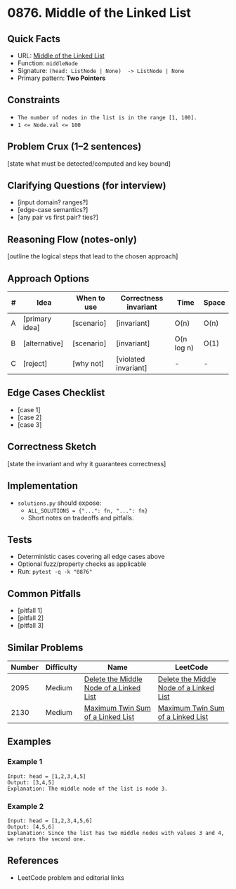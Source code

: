 # 0876. Middle of the Linked List

## Quick Facts

- URL: [Middle of the Linked List](https://leetcode.com/problems/middle-of-the-linked-list/)
- Function: `middleNode`
- Signature: `(head: ListNode | None)  -> ListNode | None`
- Primary pattern: **Two Pointers**

## Constraints

- `The number of nodes in the list is in the range [1, 100].`
- `1 <= Node.val <= 100`

## Problem Crux (1–2 sentences)

[state what must be detected/computed and key bound]

## Clarifying Questions (for interview)

- [input domain? ranges?]
- [edge-case semantics?]
- [any pair vs first pair? ties?]

## Reasoning Flow (notes-only)

[outline the logical steps that lead to the chosen approach]

## Approach Options

| #   | Idea           | When to use | Correctness invariant | Time       | Space |
| --- | -------------- | ----------- | --------------------- | ---------- | ----- |
| A   | [primary idea] | [scenario]  | [invariant]           | O(n)       | O(n)  |
| B   | [alternative]  | [scenario]  | [invariant]           | O(n log n) | O(1)  |
| C   | [reject]       | [why not]   | [violated invariant]  | -          | -     |

## Edge Cases Checklist

- [case 1]
- [case 2]
- [case 3]

## Correctness Sketch

[state the invariant and why it guarantees correctness]

## Implementation

- `solutions.py` should expose:
    - `ALL_SOLUTIONS = {"...": fn, "...": fn}`
    - Short notes on tradeoffs and pitfalls.

## Tests

- Deterministic cases covering all edge cases above
- Optional fuzz/property checks as applicable
- Run: `pytest -q -k "0876"`

## Common Pitfalls

- [pitfall 1]
- [pitfall 2]
- [pitfall 3]

## Similar Problems

| Number | Difficulty | Name                                                                                                 | LeetCode                                                                                                          |
| ------ | ---------- | ---------------------------------------------------------------------------------------------------- | ----------------------------------------------------------------------------------------------------------------- |
| 2095   | Medium     | [Delete the Middle Node of a Linked List](../2095-delete-the-middle-node-of-a-linked-list/readme.md) | [Delete the Middle Node of a Linked List](https://leetcode.com/problems/delete-the-middle-node-of-a-linked-list/) |
| 2130   | Medium     | [Maximum Twin Sum of a Linked List](../2130-maximum-twin-sum-of-a-linked-list/readme.md)             | [Maximum Twin Sum of a Linked List](https://leetcode.com/problems/maximum-twin-sum-of-a-linked-list/)             |

## Examples

### Example 1

```text
Input: head = [1,2,3,4,5]
Output: [3,4,5]
Explanation: The middle node of the list is node 3.
```

### Example 2

```text
Input: head = [1,2,3,4,5,6]
Output: [4,5,6]
Explanation: Since the list has two middle nodes with values 3 and 4, we return the second one.
```

## References

- LeetCode problem and editorial links
